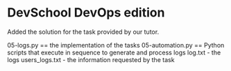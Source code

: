 # DevSchool DevOps edition

Added the solution for the task provided by our tutor.

05-logs.py == the implementation of the tasks
05-automation.py == Python scripts that execute in sequence to generate and process logs
  log.txt - the logs
  users_logs.txt  - the information requested by the task
